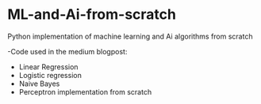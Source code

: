 # ML-and-Ai-from-scratch
Python implementation of machine learning and Ai algorithms from scratch

-Code used in the medium blogpost:
* Linear Regression
* Logistic regression
* Naive Bayes
* Perceptron implementation from scratch

